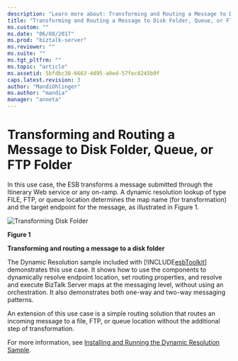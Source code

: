 ```yaml
---
description: "Learn more about: Transforming and Routing a Message to Disk Folder, Queue, or FTP Folder"
title: "Transforming and Routing a Message to Disk Folder, Queue, or FTP Folder | Microsoft Docs"
ms.custom: ""
ms.date: "06/08/2017"
ms.prod: "biztalk-server"
ms.reviewer: ""
ms.suite: ""
ms.tgt_pltfrm: ""
ms.topic: "article"
ms.assetid: 5bfdbc38-6663-4d95-a0ed-57fec0245b9f
caps.latest.revision: 3
author: "MandiOhlinger"
ms.author: "mandia"
manager: "anneta"
---
```

# Transforming and Routing a Message to Disk Folder, Queue, or FTP Folder
In this use case, the ESB transforms a message submitted through the Itinerary Web service or any on-ramp. A dynamic resolution lookup of type FILE, FTP, or queue location determines the map name (for transformation) and the target endpoint for the message, as illustrated in Figure 1.  
  
 ![Transforming Disk Folder](../esb-toolkit/media/ch3-transformingdiskfolder.gif "Ch3-TransformingDiskFolder")  
  
 **Figure 1**  
  
 **Transforming and routing a message to a disk folder**  
  
 The Dynamic Resolution sample included with [!INCLUDE[esbToolkit](../includes/esbtoolkit-md.md)] demonstrates this use case. It shows how to use the components to dynamically resolve endpoint location, set routing properties, and resolve and execute BizTalk Server maps at the messaging level, without using an orchestration. It also demonstrates both one-way and two-way messaging patterns.  
  
 An extension of this use case is a simple routing solution that routes an incoming message to a file, FTP, or queue location without the additional step of transformation.  
  
 For more information, see [Installing and Running the Dynamic Resolution Sample](../esb-toolkit/installing-and-running-the-dynamic-resolution-sample.md).
